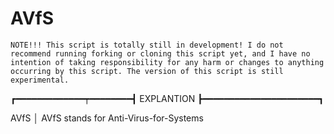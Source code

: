 # AVfS
```NOTE!!! This script is totally still in development! I do not recommend running forking or cloning this script yet, and I have no intention of taking responsibility for any harm or changes to anything occurring by this script. The version of this script is still experimental.```

┏━━━━━━━━━━━━━┯━━━━━━━━┫ EXPLANTION ┣━━━━━━━━━━━━━━━━━━━━━━┓

  AVfS        │ AVfS stands for Anti-Virus-for-Systems 
